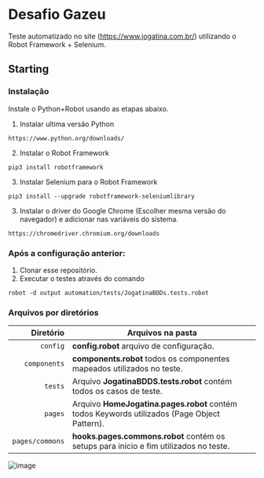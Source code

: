 # Desafio Gazeu
Teste automatizado no site (https://www.jogatina.com.br/) utilizando o Robot Framework + Selenium.

## Starting

### Instalação

Instale o Python+Robot usando as etapas abaixo.

1. Instalar ultima versão Python
```
https://www.python.org/downloads/
```

2. Instalar o Robot Framework
```
pip3 install robotframework
```

3. Instalar Selenium para o Robot Framework
```
pip3 install --upgrade robotframework-seleniumlibrary
```

3. Instalar o driver do Google Chrome (Escolher mesma versão do navegador) e adicionar nas variáveis do sistema.
```
https://chromedriver.chromium.org/downloads
```

### Após a configuração anterior:

1. Clonar esse repositório.
2. Executar o testes através do comando
```
robot -d output automation/tests/JogatinaBDDs.tests.robot
```

### Arquivos por diretórios

|               Diretório | Arquivos na pasta                                                               |
| ----------------------: | ----------------------------------------------------------------------------- |
|                `config` | **config.robot** arquivo de configuração.  |
|            `components` | **components.robot** todos os componentes mapeados utilizados no teste.                            |
|                 `tests` | Arquivo **JogatinaBDDS.tests.robot** contém todos os casos de teste.   |
|                 `pages` | Arquivo **HomeJogatina.pages.robot** contém todos Keywords utilizados (Page Object Pattern).|
|         `pages/commons` | **hooks.pages.commons.robot** contém os setups para inicio e fim utilizados no teste.             |
![image](https://user-images.githubusercontent.com/109600851/203045134-2f535119-b0c9-4f3b-889f-6a72689915ef.png)
